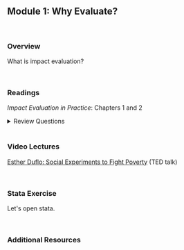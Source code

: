 ## Module 1: Why Evaluate?  

<br>

### Overview  
What is impact evaluation?  

<br>

### Readings
_Impact Evaluation in Practice_: Chapters 1 and 2  

<details><summary>Review Questions</summary>
  <br>
  <ol>
  <li>What were the objectives of Mexico's Progresa program? </li>
  <li>How did Progresa impact poor families? </li>
  <li>How is impact evaluation different from other monitoring and evaluation activities? </li> 
  <li>What is the difference between cost-benefit analysis and cost-effectiveness analysis? </li> 
  <li>What are prospective evaluations, and how do they differ from retrospective evaluations? </li>
  <li>According to the authors, why are prospective evaluations more likely to produce credible estimates of program impacts? </li>
  <li>What is the difference between an efficacy study and an effectiveness study? </li>
  <li>What were the inputs and outputs in the Piso Firme project in Mexico? </li>
  <li>What is a theory of change, and when should it be developed? </li>
  <li>What are the steps in a results chain?  </li>
  <li>What does it mean for an outcome variable to be SMART? </li>
  </ol>
</details>

<br>

### Video Lectures  
[Esther Duflo:  Social Experiments to Fight Poverty](https://www.ted.com/talks/esther_duflo_social_experiments_to_fight_poverty?language=en) (TED talk)  

<br>

### Stata Exercise
Let's open stata.

<br>

### Additional Resources

